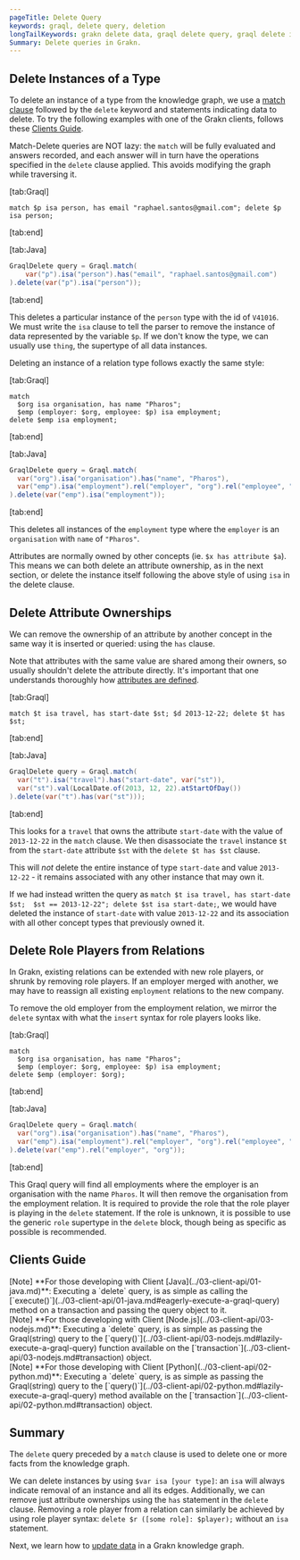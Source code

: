 ```yaml
---
pageTitle: Delete Query
keywords: graql, delete query, deletion
longTailKeywords: grakn delete data, graql delete query, graql delete instances
Summary: Delete queries in Grakn.
---
```


## Delete Instances of a Type
To delete an instance of a type from the knowledge graph, we use a [match clause](../11-query/01-match-clause.md) followed by the `delete` keyword and statements indicating data to delete.
To try the following examples with one of the Grakn clients, follows these [Clients Guide](#clients-guide).

Match-Delete queries are NOT lazy: the `match` will be fully evaluated and answers recorded, and each answer will in turn have
the operations specified in the `delete` clause applied. This avoids modifying the graph while traversing it.

<div class="tabs dark">

[tab:Graql]
```graql
match $p isa person, has email "raphael.santos@gmail.com"; delete $p isa person;
```
[tab:end]

[tab:Java]
```java
GraqlDelete query = Graql.match(
    var("p").isa("person").has("email", "raphael.santos@gmail.com")
).delete(var("p").isa("person"));
```
[tab:end]
</div>

This deletes a particular instance of the `person` type with the id of `V41016`. We must write the `isa` clause to tell
the parser to remove the instance of data represented by the variable `$p`. If we don't know the type, we can usually use `thing`,
the supertype of all data instances.

Deleting an instance of a relation type follows exactly the same style: 

<div class="tabs dark">

[tab:Graql]
```graql
match
  $org isa organisation, has name "Pharos";
  $emp (employer: $org, employee: $p) isa employment;
delete $emp isa employment;
```
[tab:end]

[tab:Java]
```java
GraqlDelete query = Graql.match(
  var("org").isa("organisation").has("name", "Pharos"),
  var("emp").isa("employment").rel("employer", "org").rel("employee", "p")
).delete(var("emp").isa("employment"));
```
[tab:end]
</div>

This deletes all instances of the `employment` type where the `employer` is an `organisation` with `name` of `"Pharos"`.

Attributes are normally owned by other concepts (ie. `$x has attribute $a`). This means we can both delete an attribute
ownership, as in the next section, or delete the instance itself following the above style of using `isa` in the delete clause.

## Delete Attribute Ownerships
We can remove the ownership of an attribute by another concept in the same way it is inserted or queried: using the `has` clause.

Note that attributes with the same value are shared among their owners, so usually shouldn't delete the attribute directly. 
It's important that one understands thoroughly how [attributes are defined](../09-schema/01-concepts.md#define-an-attribute).

<div class="tabs dark">

[tab:Graql]
```graql
match $t isa travel, has start-date $st; $d 2013-12-22; delete $t has $st;
```
[tab:end]

[tab:Java]
```java
GraqlDelete query = Graql.match(
  var("t").isa("travel").has("start-date", var("st")),
  var("st").val(LocalDate.of(2013, 12, 22).atStartOfDay())
).delete(var("t").has(var("st")));
```
[tab:end]
</div>

This looks for a `travel` that owns the attribute `start-date` with the value of `2013-12-22` in the `match` clause. 
We then disassociate the `travel` instance `$t` from the `start-date` attribute `$st` with the `delete $t has $st` clause.

This will _not_ delete the entire instance of type `start-date` and value `2013-12-22` - it remains associated with any other instance that may own it.

If we had instead written the query as `match $t isa travel, has start-date $st;  $st == 2013-12-22"; delete $st isa start-date;`, 
we would have deleted the instance of `start-date` with value `2013-12-22` and its association with all other concept types that previously owned it.

## Delete Role Players from Relations

In Grakn, existing relations can be extended with new role players, or shrunk by removing role players.
If an employer merged with another, we may have to reassign all existing `employment` relations to the new company.

To remove the old employer from the employment relation, we mirror the `delete` syntax with what the `insert` syntax 
for role players looks like.

<div class="tabs dark">

[tab:Graql]
```graql
match
  $org isa organisation, has name "Pharos";
  $emp (employer: $org, employee: $p) isa employment;
delete $emp (employer: $org);
```
[tab:end]

[tab:Java]
```java
GraqlDelete query = Graql.match(
  var("org").isa("organisation").has("name", "Pharos"),
  var("emp").isa("employment").rel("employer", "org").rel("employee", "p")
).delete(var("emp").rel("employer", "org"));
```
[tab:end]
</div>

This Graql query will find all employments where the employer is an organisation with the name `Pharos`. It will then
remove the organisation from the employment relation. It is required to provide the role that the role player is playing
in the `delete` statement. If the role is unknown, it is possible to use the generic `role` supertype
in the `delete` block, though being as specific as possible is recommended.

## Clients Guide

<div class = "note">
[Note]
**For those developing with Client [Java](../03-client-api/01-java.md)**: Executing a `delete` query, is as simple as calling the [`execute()`](../03-client-api/01-java.md#eagerly-execute-a-graql-query) method on a transaction and passing the query object to it.
</div>

<div class = "note">
[Note]
**For those developing with Client [Node.js](../03-client-api/03-nodejs.md)**: Executing a `delete` query, is as simple as passing the Graql(string) query to the [`query()`](../03-client-api/03-nodejs.md#lazily-execute-a-graql-query) function available on the [`transaction`](../03-client-api/03-nodejs.md#transaction) object.
</div>

<div class = "note">
[Note]
**For those developing with Client [Python](../03-client-api/02-python.md)**: Executing a `delete` query, is as simple as passing the Graql(string) query to the [`query()`](../03-client-api/02-python.md#lazily-execute-a-graql-query) method available on the [`transaction`](../03-client-api/02-python.md#transaction) object.
</div>

## Summary
The `delete` query preceded by a `match` clause is used to delete one or more facts from the knowledge graph.

We can delete instances by using `$var isa [your type]`: an `isa` will always indicate removal of an instance and all its edges.
Additionally, we can remove just attribute ownerships using the `has` statement in the `delete` clause. Removing
a role player from a relation can similarly be achieved by using role player syntax: `delete $r ([some role]: $player);` without
an `isa` statement.

Next, we learn how to [update data](../11-query/05-updating-data.md) in a Grakn knowledge graph.